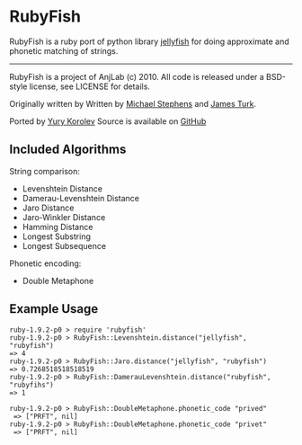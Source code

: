RubyFish
=========

RubyFish is a ruby port of python library <a href = "http://github.com/sunlightlabs/jellyfish">jellyfish</a> for doing approximate and phonetic matching of strings.

-------------

RubyFish is a project of AnjLab (c) 2010.
All code is released under a BSD-style license, see LICENSE for details.

Originally written by
Written by <a href="mailto:mstephens@sunlightfoundation.com">Michael Stephens</a> and <a href="mailto:jturk@sunlightfoundation.com">James Turk</a>.

Ported by <a href="mailto:yury.korolev@gmail.com">Yury Korolev</a>
Source is available on <a href="http://github.com/anjlab/rubyfish">GitHub</a>

Included Algorithms
-------------------

String comparison:

  * Levenshtein Distance
  * Damerau-Levenshtein Distance
  * Jaro Distance
  * Jaro-Winkler Distance
  * Hamming Distance
  * Longest Substring
  * Longest Subsequence

Phonetic encoding:  
  
  * Double Metaphone

Example Usage
-------------

    ruby-1.9.2-p0 > require 'rubyfish'
    ruby-1.9.2-p0 > RubyFish::Levenshtein.distance("jellyfish", "rubyfish")
    => 4
    ruby-1.9.2-p0 > RubyFish::Jaro.distance("jellyfish", "rubyfish")
    => 0.7268518518518519
    ruby-1.9.2-p0 > RubyFish::DamerauLevenshtein.distance("rubyfish", "rubyfihs")
    => 1
    
    ruby-1.9.2-p0 > RubyFish::DoubleMetaphone.phonetic_code "prived"
     => ["PRFT", nil] 
    ruby-1.9.2-p0 > RubyFish::DoubleMetaphone.phonetic_code "privet"
     => ["PRFT", nil]